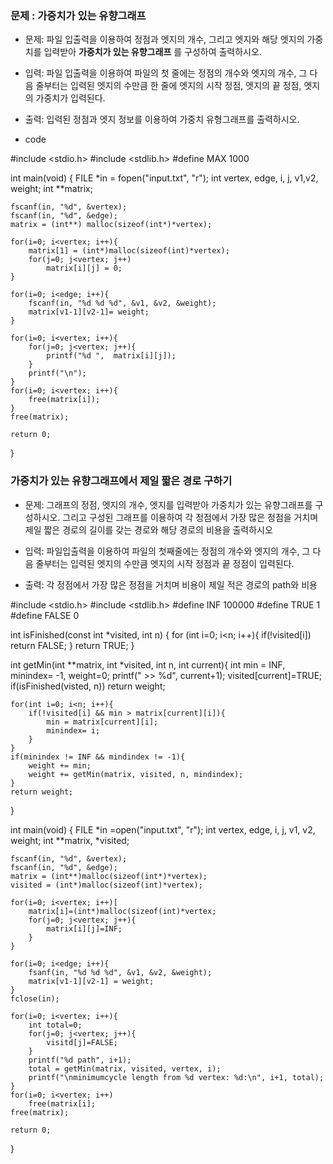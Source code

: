 

### 문제 : 가중치가 있는 유향그래프

* 문제: 파일 입출력을 이용하여 정점과 엣지의 개수, 그리고 엣지와 해당 엣지의 가중치를 입력받아 <b> 가중치가 있는 유향그래프</b> 를 구성하여 출력하시오.
* 입력: 파일 입출력을 이용하여 파일의 첫 줄에는 정점의 개수와 엣지의 개수, 그 다음 줄부터는 입력된 엣지의 수만큼 한 줄에 엣지의 시작 정점, 엣지의 끝 정점, 엣지의 가중치가 입력된다.
* 출력: 입력된 정점과 엣지 정보를 이용하여 가중치 유형그래프를 출력하시오. 

* code 

#include <stdio.h> 
#include <stdlib.h>
#define MAX 1000

int main(void) {
    FILE *in = fopen("input.txt", "r");
    int vertex, edge, i, j, v1,v2, weight;
    int **matrix;
    
    fscanf(in, "%d", &vertex);
    fscanf(in, "%d", &edge);
    matrix = (int**) malloc(sizeof(int*)*vertex);
    
    for(i=0; i<vertex; i++){
        matrix[1] = (int*)malloc(sizeof(int)*vertex);
        for(j=0; j<vertex; j++) 
            matrix[i][j] = 0;
    }
    
    for(i=0; i<edge; i++){
        fscanf(in, "%d %d %d", &v1, &v2, &weight);
        matrix[v1-1][v2-1]= weight;
    }

    for(i=0; i<vertex; i++){
        for(j=0; j<vertex; j++){
            printf("%d ",  matrix[i][j]);
        }
        printf("\n");
    }
    for(i=0; i<vertex; i++){
        free(matrix[i]);
    }
    free(matrix);

    return 0;
}


### 가중치가 있는 유향그래프에서 제일 짧은 경로 구하기 
* 문제: 그래프의 정점, 엣지의 개수, 엣지를 입력받아 가중치가 있는 유향그래프를 구성하시오.
그리고 구성된 그래프를 이용하여 각 정점에서 가장 많은 정점을 거치며 제일 짧은 경로의 길이를 갖는 경로와 해당 경로의 비용을 출력하시오

* 입력: 파일입출력을 이용하여 파일의 첫째줄에는 정점의 개수와 엣지의 개수, 그 다음 줄부터는 입력된 엣지의 수만큼 엣지의 시작 정점과 끝 정점이 입력된다.
* 출력: 각 정점에서 가장 많은 정점을 거치며 비용이 제일 적은 경로의 path와 비용


#include <stdio.h>
#include <stdlib.h>
#define INF 100000
#define TRUE 1
#define FALSE 0

int isFinished(const int *visited, int n) {
    for (int i=0; i<n; i++){
        if(!visited[i])
            return FALSE;
    }
    return TRUE;
}

int getMin(int **matrix, int *visited, int n, int current){
    int min = INF, minindex= -1, weight=0;
    printf(" >> %d", current+1);
    visited[current]=TRUE;
    if(isFinished(visted, n)) return weight;
    
    for(int i=0; i<n; i++){
        if(!visited[i] && min > matrix[current][i]){
            min = matrix[current][i];
            minindex= i;
        }
    }
    if(minindex != INF && mindindex != -1){
        weight += min;
        weight += getMin(matrix, visited, n, mindindex);
    }
    return weight;
}



int main(void) {
    FILE *in =open("input.txt", "r");
    int vertex, edge, i, j, v1, v2, weight;
    int **matrix, *visited;

    fscanf(in, "%d", &vertex);
    fscanf(in, "%d", &edge);
    matrix = (int**)malloc(sizeof(int*)*vertex);
    visited = (int*)malloc(sizeof(int)*vertex);
    
    for(i=0; i<vertex; i++)[
        matrix[i]=(int*)malloc(sizeof(int)*vertex;
        for(j=0; j<vertex; j++){
            matrix[i][j]=INF;
        }
    }
    
    for(i=0; i<edge; i++){
        fsanf(in, "%d %d %d", &v1, &v2, &weight);
        matrix[v1-1][v2-1] = weight;
    }
    fclose(in);
    
    for(i=0; i<vertex; i++){
        int total=0;
        for(j=0; j<vertex; j++){
            visitd[j]=FALSE;
        }
        printf("%d path", i+1);
        total = getMin(matrix, visited, vertex, i);
        printf("\nminimumcycle length from %d vertex: %d:\n", i+1, total);
    }
    for(i=0; i<vertex; i++)
        free(matrix[i];
    free(matrix);
    
    return 0;
}



